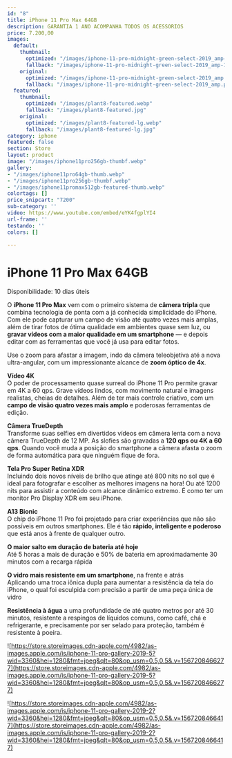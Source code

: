 ```yaml
---
id: "8"
title: iPhone 11 Pro Max 64GB
description: GARANTIA 1 ANO ACOMPANHA TODOS OS ACESSORIOS
price: 7.200,00
images:
  default:
    thumbnail:
      optimized: "/images/iphone-11-pro-midnight-green-select-2019_amp-1.png"
      fallback: "/images/iphone-11-pro-midnight-green-select-2019_amp-1.png"
    original:
      optimized: "/images/iphone-11-pro-midnight-green-select-2019_amp.webp"
      fallback: "/images/iphone-11-pro-midnight-green-select-2019_amp.png"
  featured:
    thumbnail:
      optimized: "/images/plant8-featured.webp"
      fallback: "/images/plant8-featured.jpg"
    original:
      optimized: "/images/plant8-featured-lg.webp"
      fallback: "/images/plant8-featured-lg.jpg"
category: iphone
featured: false
section: Store
layout: product
image: "/images/iphone11pro256gb-thumbf.webp"
gallery:
- "/images/iphone11pro64gb-thumb.webp"
- "/images/iphone11pro256gb-thumbf.webp"
- "/images/iphone11promax512gb-featured-thumb.webp"
colortags: []
price_snipcart: "7200"
sub-category: ''
video: https://www.youtube.com/embed/eYK4fgplYI4
url-frame: ''
testando: ''
colors: []

---
```

# iPhone 11 Pro Max 64GB

Disponibilidade: 10 dias úteis

O **iPhone 11 Pro Max** vem com o primeiro sistema de **câmera tripla** que combina tecnologia de ponta com a já conhecida simplicidade do iPhone. Com ele pode capturar um campo de visão até quatro vezes mais amplas, além de tirar fotos de ótima qualidade em ambientes quase sem luz, ou **gravar vídeos com a maior qualidade em um smartphone** — e depois editar com as ferramentas que você já usa para editar fotos.

Use o zoom para afastar a imagem, indo da câmera teleobjetiva até a nova ultra-angular, com um impressionante alcance de **zoom óptico de 4x**.

**Vídeo 4K**  
O poder de processamento quase surreal do iPhone 11 Pro permite gravar em 4K a 60 qps. Grave vídeos lindos, com movimento natural e imagens realistas, cheias de detalhes. Além de ter mais controle criativo, com um **campo de visão quatro vezes mais amplo** e poderosas ferramentas de edição.

**Câmera TrueDepth**  
Transforme suas selfies em divertidos vídeos em câmera lenta com a nova câmera TrueDepth de 12 MP. As slofies são gravadas a **120 qps ou 4K a 60 qps**. Quando você muda a posição do smartphone a câmera afasta o zoom de forma automática para que ninguém fique de fora.

**Tela Pro Super Retina XDR**  
Incluindo dois novos níveis de brilho que atinge até 800 nits no sol que é ideal para fotografar e escolher as melhores imagens na hora! Ou até 1200 nits para assistir a conteúdo com alcance dinâmico extremo. É como ter um monitor Pro Display XDR em seu iPhone.

**A13 Bionic**  
O chip do iPhone 11 Pro foi projetado para criar experiências que não são possíveis em outros smartphones. Ele é tão **rápido, inteligente e poderoso** que está anos à frente de qualquer outro.

**O maior salto em duração de bateria até hoje**  
Até 5 horas a mais de duração e 50% de bateria em aproximadamente 30 minutos com a recarga rápida

**O vidro mais resistente em um smartphone**, na frente e atrás  
Aplicando uma troca iônica dupla para aumentar a resistência da tela do iPhone, o qual foi esculpida com precisão a partir de uma peça única de vidro

**Resistência à água** a uma profundidade de até quatro metros por até 30 minutos, resistente a respingos de líquidos comuns, como café, chá e refrigerante, e precisamente por ser selado para proteção, também é resistente à poeira.

![https://store.storeimages.cdn-apple.com/4982/as-images.apple.com/is/iphone-11-pro-gallery-2019-5?wid=3360&hei=1280&fmt=jpeg&qlt=80&op_usm=0.5,0.5&.v=1567208466277](https://store.storeimages.cdn-apple.com/4982/as-images.apple.com/is/iphone-11-pro-gallery-2019-5?wid=3360&hei=1280&fmt=jpeg&qlt=80&op_usm=0.5,0.5&.v=1567208466277)

![https://store.storeimages.cdn-apple.com/4982/as-images.apple.com/is/iphone-11-pro-gallery-2019-2?wid=3360&hei=1280&fmt=jpeg&qlt=80&op_usm=0.5,0.5&.v=1567208466417](https://store.storeimages.cdn-apple.com/4982/as-images.apple.com/is/iphone-11-pro-gallery-2019-2?wid=3360&hei=1280&fmt=jpeg&qlt=80&op_usm=0.5,0.5&.v=1567208466417)